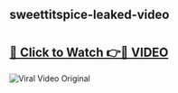 ## sweettitspice-leaked-video 

# <h2><a href="http://freeplayer.one?title=sweettitspice-leaked-video&ref=21J">🔗 Click to Watch 👉🔴 VIDEO</a></h2>

<a href="http://freeplayer.one?title=sweettitspice-leaked-video&ref=21J" rel="nofollow" data-target="animated-image.originalLink"><img src="https://i.ibb.co.com/xMMVF88/686577567.gif" alt="Viral Video Original" style="max-width: 100%; display: inline-block;" data-target="animated-image.originalImage"></a>

